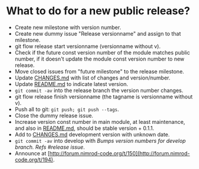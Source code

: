 What to do for a new public release?
====================================

* Create new milestone with version number.
* Create new dummy issue "Release versionname" and assign to that milestone.
* git flow release start versionname (versionname without v).
* Check if the future const version number of the module matches public number,
  if it doesn't update the module const version number to new release.
* Move closed issues from "future milestone" to the release milestone.
* Update [CHANGES.md](../CHANGES.md) with list of changes and version/number.
* Update [README.md](../README.md) to indicate latest version.
* ``git commit -av`` into the release branch the version number changes.
* git flow release finish versionname (the tagname is versionname without v).
* Push all to git: ``git push; git push --tags``.
* Close the dummy release issue.
* Increase version const number in main module, at least maintenance, and also
  in [README.md](../README.md), should be stable version + 0.1.1.
* Add to [CHANGES.md](../CHANGES.md) development version with unknown date.
* ``git commit -av`` into develop with *Bumps version numbers for develop
  branch. Refs #release issue*.
* Announce at
  [http://forum.nimrod-code.org/t/150](http://forum.nimrod-code.org/t/194).
